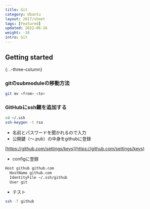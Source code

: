 ```yaml
---
title: Git
category: Ubuntu
layout: 2017/sheet
tags: [Featured]
updated: 2022-06-16
weight: -10
intro: Git
---
```


Getting started
---------------

{: .-three-column}

### gitのsubmoduleの移動方法

```bash
git mv <from> <to>
```

### GitHubにssh鍵を追加する

```bash
cd ~/.ssh
ssh-keygen -t rsa
```

- 名前とパスワードを聞かれるので入力
- 公開鍵（〜.pub）の中身をgithubに登録

[https://github.com/settings/keys](https://github.com/settings/keys)

- configに登録

```bash
Host github github.com
  HostName github.com
  IdentityFile ~/.ssh/github
  User git
```

- テスト

```bash
ssh -T github
```